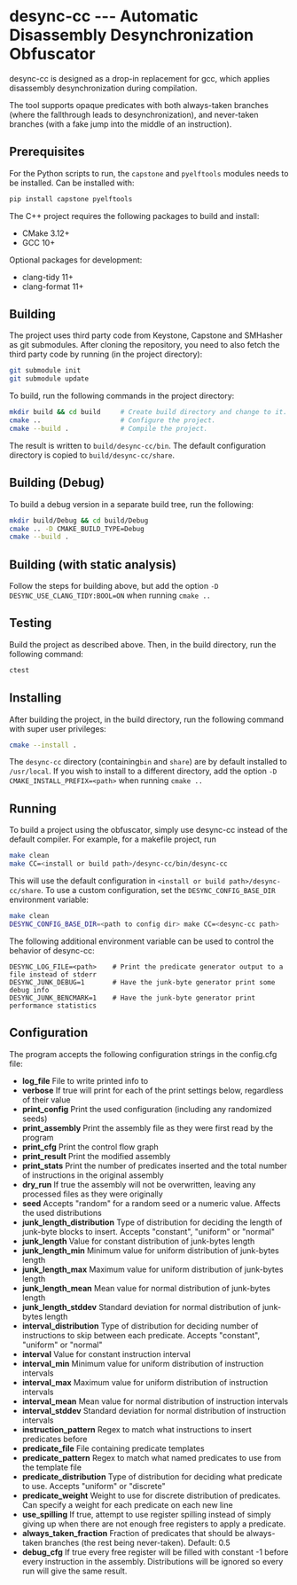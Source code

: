 # desync-cc --- Automatic Disassembly Desynchronization Obfuscator

desync-cc is designed as a drop-in replacement for gcc, which applies disassembly desynchronization during compilation. 

The tool supports opaque predicates with both always-taken branches (where the fallthrough leads to desynchronization), and never-taken branches (with a fake jump into the middle of an instruction).

## Prerequisites

For the Python scripts to run, the `capstone` and `pyelftools` modules needs to be installed.
Can be installed with:

```sh
pip install capstone pyelftools
```

The C++ project requires the following packages to build and install:

-   CMake 3.12+
-   GCC 10+

Optional packages for development:

-   clang-tidy 11+
-   clang-format 11+

## Building

The project uses third party code from Keystone, Capstone and SMHasher as git submodules. 
After cloning the repository, you need to also fetch the third party code by running (in the project directory):

```sh
git submodule init
git submodule update
```

To build, run the following commands in the project directory:

```sh
mkdir build && cd build     # Create build directory and change to it.
cmake ..                    # Configure the project.
cmake --build .             # Compile the project.
```

The result is written to `build/desync-cc/bin`. The default configuration directory is copied to `build/desync-cc/share`.

## Building (Debug)

To build a debug version in a separate build tree, run the following:

```sh
mkdir build/Debug && cd build/Debug
cmake .. -D CMAKE_BUILD_TYPE=Debug
cmake --build .
```

## Building (with static analysis)

Follow the steps for building above, but add the option `-D DESYNC_USE_CLANG_TIDY:BOOL=ON` when running `cmake ..`

## Testing

Build the project as described above.
Then, in the build directory, run the following command:

```sh
ctest
```

## Installing

After building the project, in the build directory, run the following command with super user privileges:

```sh
cmake --install .
```

The `desync-cc` directory (containing`bin` and `share`) are by default installed to `/usr/local`.
If you wish to install to a different directory, add the option `-D CMAKE_INSTALL_PREFIX=<path>` when running `cmake ..`

## Running

To build a project using the obfuscator, simply use desync-cc instead of the default compiler. For example, for a makefile project, run

```sh
make clean
make CC=<install or build path>/desync-cc/bin/desync-cc
```

This will use the default configuration in `<install or build path>/desync-cc/share`. To use a custom configuration, set the `DESYNC_CONFIG_BASE_DIR` environment variable:

```sh
make clean
DESYNC_CONFIG_BASE_DIR=<path to config dir> make CC=<desync-cc path>
```

The following additional environment variable can be used to control the behavior of desync-cc:

```
DESYNC_LOG_FILE=<path>    # Print the predicate generator output to a file instead of stderr
DESYNC_JUNK_DEBUG=1       # Have the junk-byte generator print some debug info
DESYNC_JUNK_BENCMARK=1    # Have the junk-byte generator print performance statistics
```

## Configuration

The program accepts the following configuration strings in the config.cfg file:

* **log_file** File to write printed info to
* **verbose** If true will print for each of the print settings below, regardless of their value
* **print_config** Print the used configuration (including any randomized seeds)
* **print_assembly** Print the assembly file as they were first read by the program
* **print_cfg** Print the control flow graph
* **print_result** Print the modified assembly
* **print_stats** Print the number of predicates inserted and the total number of instructions in the original assembly
* **dry_run** If true the assembly will not be overwritten, leaving any processed files as they were originally
* **seed** Accepts "random" for a random seed or a numeric value. Affects the used distributions
* **junk_length_distribution** Type of distribution for deciding the length of junk-byte blocks to insert. Accepts "constant", "uniform" or "normal"
* **junk_length** Value for constant distribution of junk-bytes length
* **junk_length_min** Minimum value for uniform distribution of junk-bytes length
* **junk_length_max** Maximum value for uniform distribution of junk-bytes length
* **junk_length_mean** Mean value for normal distribution of junk-bytes length
* **junk_length_stddev** Standard deviation for normal distribution of junk-bytes length
* **interval_distribution** Type of distribution for deciding number of instructions to skip between each predicate. Accepts "constant", "uniform" or "normal"
* **interval** Value for constant instruction interval
* **interval_min** Minimum value for uniform distribution of instruction intervals
* **interval_max** Maximum value for uniform distribution of instruction intervals
* **interval_mean** Mean value for normal distribution of instruction intervals
* **interval_stddev** Standard deviation for normal distribution of instruction intervals
* **instruction_pattern** Regex to match what instructions to insert predicates before
* **predicate_file** File containing predicate templates
* **predicate_pattern** Regex to match what named predicates to use from the template file
* **predicate_distribution** Type of distribution for deciding what predicate to use. Accepts "uniform" or "discrete"
* **predicate_weight** Weight to use for discrete distribution of predicates. Can specify a weight for each predicate on each new line
* **use_spilling** If true, attempt to use register spilling instead of simply giving up when there are not enough free registers to apply a predicate.
* **always_taken_fraction** Fraction of predicates that should be always-taken branches (the rest being never-taken). Default: 0.5
* **debug_cfg** If true every free register will be filled with constant -1 before every instruction in the assembly. Distributions will be ignored so every run will give the same result.

